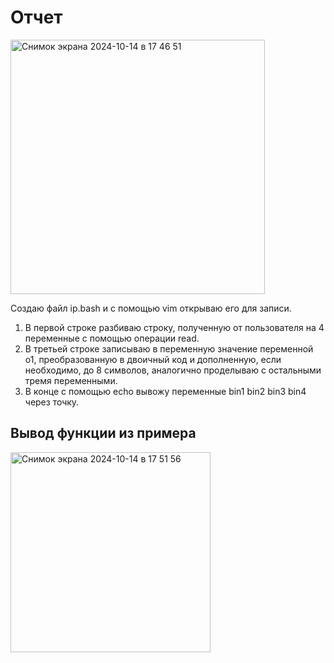 # Отчет
<img width="407" alt="Снимок экрана 2024-10-14 в 17 46 51" src="https://github.com/user-attachments/assets/adcc3642-9202-4984-afdc-53a9cb9b5556">

Создаю файл ip.bash и с помощью vim открываю его для записи. 

1. В первой строке разбиваю строку, полученную от пользователя на 4 переменные с помощью операции read.
2. В третьей строке записываю в переменную значение переменной o1, преобразованную в двоичный код и дополненную, если необходимо, до 8 символов, аналогично проделываю с остальными тремя переменными.
3. В конце с помощью echo вывожу переменные bin1 bin2 bin3 bin4 через точку.


## Вывод функции из примера
<img width="320" alt="Снимок экрана 2024-10-14 в 17 51 56" src="https://github.com/user-attachments/assets/96a7bc17-34bb-4e2e-81a5-410b415ad268">
